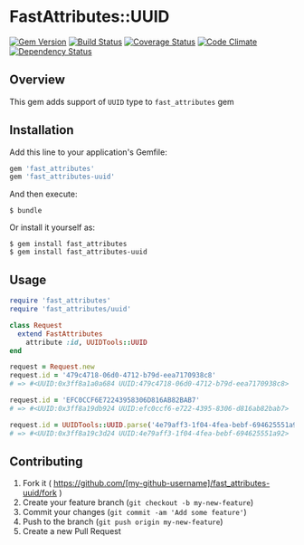 # FastAttributes::UUID
[![Gem Version](http://img.shields.io/gem/v/fast_attributes-uuid.svg)](http://rubygems.org/gems/fast_attributes-uuid)
[![Build Status](http://img.shields.io/travis/applift/fast_attributes-uuid.svg)](https://travis-ci.org/applift/fast_attributes-uuid)
[![Coverage Status](http://img.shields.io/coveralls/applift/fast_attributes-uuid.svg)](https://coveralls.io/r/applift/fast_attributes-uuid?branch=master)
[![Code Climate](http://img.shields.io/codeclimate/github/applift/fast_attributes-uuid.svg)](https://codeclimate.com/github/applift/fast_attributes-uuid)
[![Dependency Status](http://img.shields.io/gemnasium/applift/fast_attributes-uuid.svg)](https://gemnasium.com/applift/fast_attributes-uuid)

## Overview
This gem adds support of `UUID` type to `fast_attributes` gem

## Installation

Add this line to your application's Gemfile:
```ruby
gem 'fast_attributes'
gem 'fast_attributes-uuid'
```

And then execute:
```
$ bundle
```

Or install it yourself as:
```
$ gem install fast_attributes
$ gem install fast_attributes-uuid
```

## Usage

```ruby
require 'fast_attributes'
require 'fast_attributes/uuid'

class Request
  extend FastAttributes
	attribute :id, UUIDTools::UUID
end

request = Request.new
request.id = '479c4718-06d0-4712-b79d-eea7170938c8'
# => #<UUID:0x3ff8a1a0a684 UUID:479c4718-06d0-4712-b79d-eea7170938c8> 

request.id = 'EFC0CCF6E72243958306D816AB82BAB7'
# => #<UUID:0x3ff8a19db924 UUID:efc0ccf6-e722-4395-8306-d816ab82bab7>

request.id = UUIDTools::UUID.parse('4e79aff3-1f04-4fea-bebf-694625551a92')
# => #<UUID:0x3ff8a19c3d24 UUID:4e79aff3-1f04-4fea-bebf-694625551a92>
```

## Contributing

1. Fork it ( https://github.com/[my-github-username]/fast_attributes-uuid/fork )
2. Create your feature branch (`git checkout -b my-new-feature`)
3. Commit your changes (`git commit -am 'Add some feature'`)
4. Push to the branch (`git push origin my-new-feature`)
5. Create a new Pull Request
